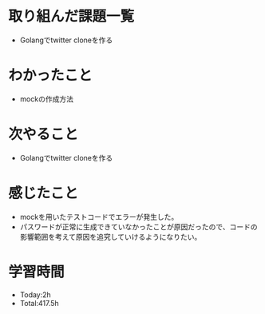 # 取り組んだ課題一覧
- Golangでtwitter cloneを作る
  
# わかったこと
- mockの作成方法

# 次やること
- Golangでtwitter cloneを作る

# 感じたこと
- mockを用いたテストコードでエラーが発生した。
- パスワードが正常に生成できていなかったことが原因だったので、コードの影響範囲を考えて原因を追究していけるようになりたい。

# 学習時間
- Today:2h
- Total:417.5h
